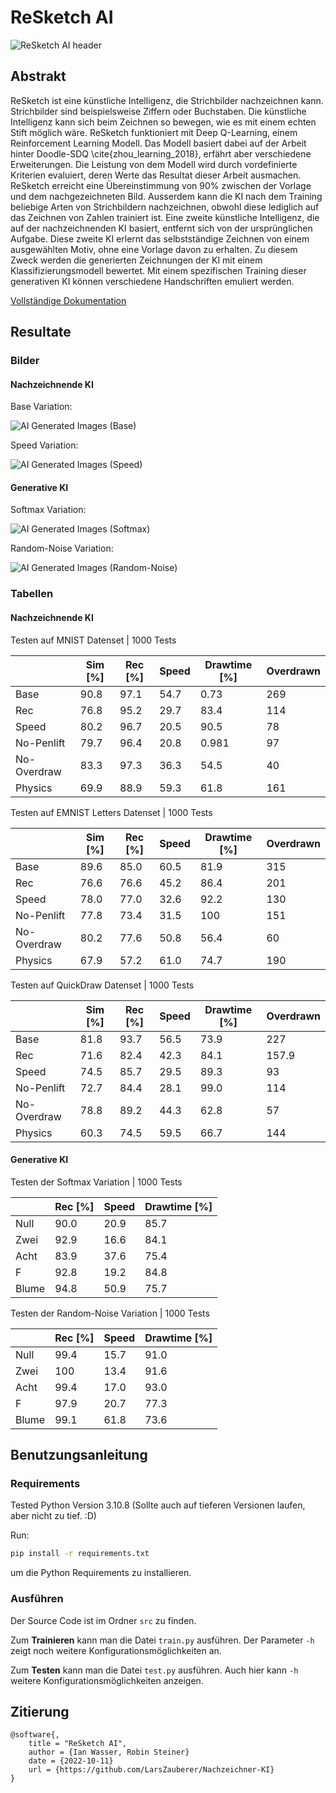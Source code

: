 # ReSketch AI

![ReSketch AI header](ReSketch_header.png)

## Abstrakt
ReSketch ist eine künstliche Intelligenz, die
Strichbilder nachzeichnen kann. Strichbilder sind beispielsweise Ziffern oder
Buchstaben. Die künstliche Intelligenz kann sich beim Zeichnen so bewegen, wie
es mit einem echten Stift möglich wäre. ReSketch funktioniert mit Deep
Q-Learning, einem Reinforcement Learning Modell. Das Modell basiert dabei auf
der Arbeit hinter Doodle-SDQ \cite{zhou_learning_2018}, erfährt aber
verschiedene Erweiterungen. Die Leistung von dem Modell wird durch vordefinierte
Kriterien evaluiert, deren Werte das Resultat dieser Arbeit ausmachen. ReSketch
erreicht eine Übereinstimmung von 90% zwischen der Vorlage und dem
nachgezeichneten Bild. Ausserdem kann die KI nach dem Training beliebige Arten
von Strichbildern nachzeichnen, obwohl diese lediglich auf das Zeichnen von
Zahlen trainiert ist. Eine zweite künstliche Intelligenz, die auf der
nachzeichnenden KI basiert, entfernt sich von der ursprünglichen Aufgabe. Diese
zweite KI erlernt das selbstständige Zeichnen von einem ausgewählten Motiv, ohne
eine Vorlage davon zu erhalten. Zu diesem Zweck werden die generierten
Zeichnungen der KI mit einem Klassifizierungsmodell bewertet. Mit einem
spezifischen Training dieser generativen KI können verschiedene Handschriften
emuliert werden.

[Vollständige Dokumentation](https://github.com/LarsZauberer/Nachzeichner-KI/releases/download/1.0/Maturarbeit_IanWasser_RobinSteiner.pdf)

## Resultate
### Bilder
#### Nachzeichnende KI
Base Variation:

![AI Generated Images (Base)](/Documentation/images/resultate/base.png)

Speed Variation:

![AI Generated Images (Speed)](/Documentation/images/resultate/speed.png)

#### Generative KI
Softmax Variation:

![AI Generated Images (Softmax)](/Documentation/images/resultate/generative-sm.png)

Random-Noise Variation:

![AI Generated Images (Random-Noise)](/Documentation/images/resultate/generative-np.png)


### Tabellen
#### Nachzeichnende KI

Testen auf MNIST Datenset | 1000 Tests

|             | Sim [%] | Rec [%] | Speed | Drawtime [%] | Overdrawn |
|-------------|------------|------------|-------|-----------------|-----------|
| Base        | 90.8       | 97.1       | 54.7  | 0.73            | 269       |
| Rec         | 76.8       | 95.2       | 29.7  | 83.4            | 114       |
| Speed       | 80.2       | 96.7       | 20.5  | 90.5            | 78        |
| No-Penlift  | 79.7       | 96.4       | 20.8  | 0.981           | 97        |
| No-Overdraw | 83.3       | 97.3       | 36.3  | 54.5            | 40        |
| Physics     | 69.9       | 88.9       | 59.3  | 61.8            | 161       |

Testen auf EMNIST Letters Datenset | 1000 Tests

|             | Sim [%] | Rec [%] | Speed | Drawtime [%] | Overdrawn |
|-------------|------------|------------|-------|-----------------|-----------|
| Base        | 89.6       | 85.0       | 60.5  | 81.9            | 315       |
| Rec         | 76.6       | 76.6       | 45.2  | 86.4            | 201       |
| Speed       | 78.0       | 77.0       | 32.6  | 92.2            | 130       |
| No-Penlift  | 77.8       | 73.4       | 31.5  | 100             | 151       |
| No-Overdraw | 80.2       | 77.6       | 50.8  | 56.4            | 60        |
| Physics     | 67.9       | 57.2       | 61.0  | 74.7            | 190       |

Testen auf QuickDraw Datenset | 1000 Tests

|             | Sim [%] | Rec [%] | Speed | Drawtime [%] | Overdrawn |
|-------------|------------|------------|-------|-----------------|-----------|
| Base        | 81.8       | 93.7       | 56.5  | 73.9            | 227       |
| Rec         | 71.6       | 82.4       | 42.3  | 84.1            | 157.9     |
| Speed       | 74.5       | 85.7       | 29.5  | 89.3            | 93        |
| No-Penlift  | 72.7       | 84.4       | 28.1  | 99.0            | 114       |
| No-Overdraw | 78.8       | 89.2       | 44.3  | 62.8            | 57        |
| Physics     | 60.3       | 74.5       | 59.5  | 66.7            | 144       |

#### Generative KI

Testen der Softmax Variation | 1000 Tests

|       | Rec [%] | Speed | Drawtime [%] |
|-------|------------|-------|-----------------|
| Null  | 90.0       | 20.9  | 85.7            |
| Zwei  | 92.9       | 16.6  | 84.1            |
| Acht  | 83.9       | 37.6  | 75.4            |
| F     | 92.8       | 19.2  | 84.8            |
| Blume | 94.8       | 50.9  | 75.7            |

Testen der Random-Noise Variation | 1000 Tests

|       | Rec [%] | Speed | Drawtime [%] |
|-------|------------|-------|-----------------|
| Null  | 99.4       | 15.7  | 91.0            |
| Zwei  | 100        | 13.4  | 91.6            |
| Acht  | 99.4       | 17.0  | 93.0            |
| F     | 97.9       | 20.7  | 77.3            |
| Blume | 99.1       | 61.8  | 73.6            |

## Benutzungsanleitung

### Requirements

Tested Python Version 3.10.8 (Sollte auch auf tieferen Versionen laufen, aber nicht zu tief. :D)

Run:
```bash
pip install -r requirements.txt
```

um die Python Requirements zu installieren.


### Ausführen
Der Source Code ist im Ordner `src` zu finden.

Zum **Trainieren** kann man die Datei `train.py` ausführen. Der Parameter
`-h` zeigt noch weitere Konfigurationsmöglichkeiten an.

Zum **Testen** kann man die Datei `test.py` ausführen. Auch hier kann `-h`
weitere Konfigurationsmöglichkeiten anzeigen.

## Zitierung
```biblatex
@software{,
    title = "ReSketch AI",
    author = {Ian Wasser, Robin Steiner}
    date = {2022-10-11}
    url = {https://github.com/LarsZauberer/Nachzeichner-KI}
}
```
